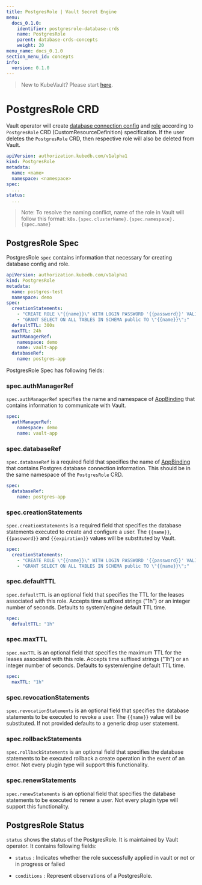 ```yaml
---
title: PostgresRole | Vault Secret Engine
menu:
  docs_0.1.0:
    identifier: postgresrole-database-crds
    name: PostgresRole
    parent: database-crds-concepts
    weight: 20
menu_name: docs_0.1.0
section_menu_id: concepts
info:
  version: 0.1.0
---
```


> New to KubeVault? Please start [here](/docs/0.1.0/concepts/README).

# PostgresRole CRD

Vault operator will create [database connection config](https://www.vaultproject.io/api/secret/databases/postgresql.html#configure-connection) and [role](https://www.vaultproject.io/api/secret/databases/index.html#create-role) according to `PostgresRole` CRD (CustomResourceDefinition) specification. If the user deletes the `PostgresRole` CRD, then respective role will also be deleted from Vault.

```yaml
apiVersion: authorization.kubedb.com/v1alpha1
kind: PostgresRole
metadata:
  name: <name>
  namespace: <namespace>
spec:
  ...
status:
  ...
```

> Note: To resolve the naming conflict, name of the role in Vault will follow this format: `k8s.{spec.clusterName}.{spec.namespace}.{spec.name}`

## PostgresRole Spec

PostgresRole `spec` contains information that necessary for creating database config and role.

```yaml
apiVersion: authorization.kubedb.com/v1alpha1
kind: PostgresRole
metadata:
  name: postgres-test
  namespace: demo
spec:
  creationStatements:
    - "CREATE ROLE \"{{name}}\" WITH LOGIN PASSWORD '{{password}}' VALID UNTIL '{{expiration}}';"
    - "GRANT SELECT ON ALL TABLES IN SCHEMA public TO \"{{name}}\";"
  defaultTTL: 300s
  maxTTL: 24h
  authManagerRef:
    namespace: demo
    name: vault-app
  databaseRef:
    name: postgres-app
```

PostgresRole Spec has following fields:

### spec.authManagerRef

`spec.authManagerRef` specifies the name and namespace of [AppBinding](/docs/0.1.0/concepts/vault-server-crds/auth-methods/appbinding) that contains information to communicate with Vault.

```yaml
spec:
  authManagerRef:
    namespace: demo
    name: vault-app
```

### spec.databaseRef

`spec.databaseRef` is a required field that specifies the name of [AppBinding](/docs/0.1.0/concepts/vault-server-crds/auth-methods/appbinding) that contains Postgres database connection information. This should be in the same namespace of the `PostgresRole` CRD.

```yaml
spec:
  databaseRef:
    name: postgres-app
```

### spec.creationStatements

`spec.creationStatements` is a required field that specifies the database statements executed to create and configure a user. The `{{name}}`, `{{password}}` and `{{expiration}}` values will be substituted by Vault.

```yaml
spec:
  creationStatements:
    - "CREATE ROLE \"{{name}}\" WITH LOGIN PASSWORD '{{password}}' VALID UNTIL '{{expiration}}';"
    - "GRANT SELECT ON ALL TABLES IN SCHEMA public TO \"{{name}}\";"
```

### spec.defaultTTL

`spec.defaultTTL` is an optional field that specifies the TTL for the leases associated with this role. Accepts time suffixed strings ("1h") or an integer number of seconds. Defaults to system/engine default TTL time.

```yaml
spec:
  defaultTTL: "1h"
```

### spec.maxTTL

`spec.maxTTL` is an optional field that specifies the maximum TTL for the leases associated with this role. Accepts time suffixed strings ("1h") or an integer number of seconds. Defaults to system/engine default TTL time.

```yaml
spec:
  maxTTL: "1h"
```

### spec.revocationStatements

`spec.revocationStatements` is an optional field that specifies the database statements to be executed to revoke a user. The `{{name}}` value will be substituted. If not provided defaults to a generic drop user statement.

### spec.rollbackStatements

`spec.rollbackStatements` is an optional field that specifies the database statements to be executed rollback a create operation in the event of an error. Not every plugin type will support this functionality.

### spec.renewStatements

`spec.renewStatements` is an optional field that specifies the database statements to be executed to renew a user. Not every plugin type will support this functionality.

## PostgresRole Status

`status` shows the status of the PostgresRole. It is maintained by Vault operator. It contains following fields:

- `status` : Indicates whether the role successfully applied in vault or not or in progress or failed

- `conditions` : Represent observations of a PostgresRole.
